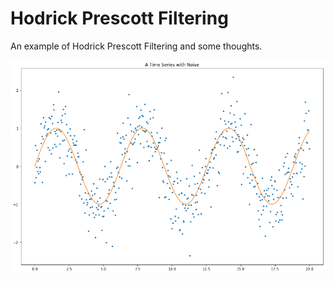 # Hodrick Prescott Filtering

An example of Hodrick Prescott Filtering and some thoughts.


![](hodrick-prescott-filtering.png)
